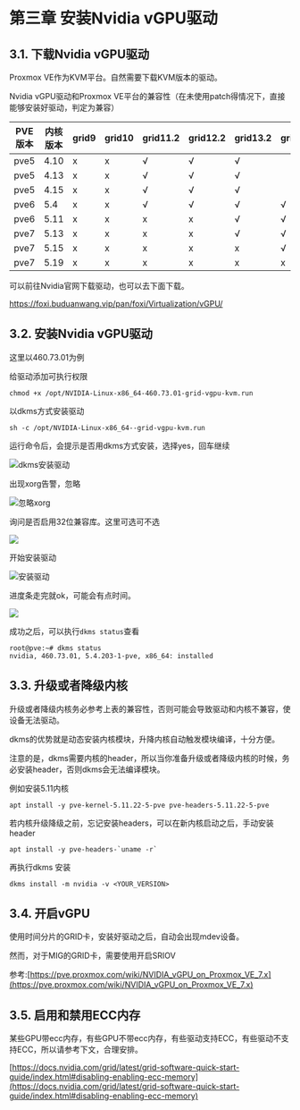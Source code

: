 # 第三章 安装Nvidia vGPU驱动

## 3.1. 下载Nvidia vGPU驱动

Proxmox VE作为KVM平台。自然需要下载KVM版本的驱动。

Nvidia vGPU驱动和Proxmox VE平台的兼容性（在未使用patch得情况下，直接能够安装好驱动，判定为兼容）

| PVE版本 | 内核版本 | grid9 | grid10 | grid11.2 | grid12.2 | grid13.2 | grid14.2 |
|-------|------|-------|--------|----------|----------|----------|----------|
|  pve5 | 4.10 | x     | x      | √        | √        | √        |          |
| pve5  | 4.13 | x     | x      | √        | √        | √        |          |
| pve5  | 4.15 | x     | x      | √        | √        | √        |          |
| pve6  | 5.4  | x     | x      | √        | √        | √        | √        |
| pve6  | 5.11 | x     | x      | x        | x        | √        | √        |
| pve7  | 5.13 | x     | x      | x        | x        | √        | √        |
| pve7  | 5.15 | x     | x      | x        | x        | x        | √        |
| pve7  | 5.19 | x     | x      | x        | x        | x        | x        |

可以前往Nvidia官网下载驱动，也可以去下面下载。

https://foxi.buduanwang.vip/pan/foxi/Virtualization/vGPU/

## 3.2. 安装Nvidia vGPU驱动

这里以460.73.01为例

给驱动添加可执行权限

`chmod +x /opt/NVIDIA-Linux-x86_64-460.73.01-grid-vgpu-kvm.run`

以dkms方式安装驱动

`sh -c /opt/NVIDIA-Linux-x86_64--grid-vgpu-kvm.run `

运行命令后，会提示是否用dkms方式安装，选择yes，回车继续

![dkms安装驱动](https://foxi.buduanwang.vip/wp-content/uploads/2022/04/QQ20220426-164428.png)

出现xorg告警，忽略

![忽略xorg](https://foxi.buduanwang.vip/wp-content/uploads/2022/04/QQ20220426-164609.png)

询问是否启用32位兼容库。这里可选可不选

![](https://foxi.buduanwang.vip/wp-content/uploads/2022/04/QQ20220426-164649.png)

开始安装驱动

![安装驱动](https://foxi.buduanwang.vip/wp-content/uploads/2022/04/QQ20220426-164746.png)

进度条走完就ok，可能会有点时间。

![](https://foxi.buduanwang.vip/wp-content/uploads/2022/04/QQ20220426-164816.png)

成功之后，可以执行`dkms status`查看

```
root@pve:~# dkms status
nvidia, 460.73.01, 5.4.203-1-pve, x86_64: installed
```

## 3.3. 升级或者降级内核

升级或者降级内核务必参考上表的兼容性，否则可能会导致驱动和内核不兼容，使设备无法驱动。

dkms的优势就是动态安装内核模块，升降内核自动触发模块编译，十分方便。

注意的是，dkms需要内核的header，所以当你准备升级或者降级内核的时候，务必安装header，否则dkms会无法编译模块。

例如安装5.11内核

```
apt install -y pve-kernel-5.11.22-5-pve pve-headers-5.11.22-5-pve
```

若内核升级降级之前，忘记安装headers，可以在新内核启动之后，手动安装header

```
apt install -y pve-headers-`uname -r`
```

再执行dkms 安装

```
dkms install -m nvidia -v <YOUR_VERSION>
```

## 3.4. 开启vGPU

使用时间分片的GRID卡，安装好驱动之后，自动会出现mdev设备。

然而，对于MIG的GRID卡，需要使用开启SRIOV

参考:[https://pve.proxmox.com/wiki/NVIDIA_vGPU_on_Proxmox_VE_7.x](https://pve.proxmox.com/wiki/NVIDIA_vGPU_on_Proxmox_VE_7.x)


## 3.5. 启用和禁用ECC内存

某些GPU带ecc内存，有些GPU不带ecc内存，有些驱动支持ECC，有些驱动不支持ECC，所以请参考下文，合理安排。

[https://docs.nvidia.com/grid/latest/grid-software-quick-start-guide/index.html#disabling-enabling-ecc-memory](https://docs.nvidia.com/grid/latest/grid-software-quick-start-guide/index.html#disabling-enabling-ecc-memory)